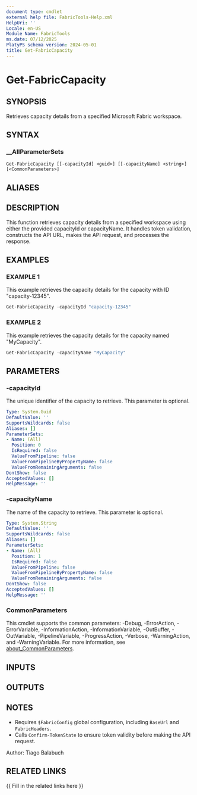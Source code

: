 ```yaml
---
document type: cmdlet
external help file: FabricTools-Help.xml
HelpUri: ''
Locale: en-US
Module Name: FabricTools
ms.date: 07/12/2025
PlatyPS schema version: 2024-05-01
title: Get-FabricCapacity
---
```


# Get-FabricCapacity

## SYNOPSIS

Retrieves capacity details from a specified Microsoft Fabric workspace.

## SYNTAX

### __AllParameterSets

```
Get-FabricCapacity [[-capacityId] <guid>] [[-capacityName] <string>] [<CommonParameters>]
```

## ALIASES

## DESCRIPTION

This function retrieves capacity details from a specified workspace using either the provided capacityId or capacityName.
It handles token validation, constructs the API URL, makes the API request, and processes the response.

## EXAMPLES

### EXAMPLE 1

This example retrieves the capacity details for the capacity with ID "capacity-12345".

```powershell
Get-FabricCapacity -capacityId "capacity-12345"
```

### EXAMPLE 2

This example retrieves the capacity details for the capacity named "MyCapacity".

```powershell
Get-FabricCapacity -capacityName "MyCapacity"
```

## PARAMETERS

### -capacityId

The unique identifier of the capacity to retrieve.
This parameter is optional.

```yaml
Type: System.Guid
DefaultValue: ''
SupportsWildcards: false
Aliases: []
ParameterSets:
- Name: (All)
  Position: 0
  IsRequired: false
  ValueFromPipeline: false
  ValueFromPipelineByPropertyName: false
  ValueFromRemainingArguments: false
DontShow: false
AcceptedValues: []
HelpMessage: ''
```

### -capacityName

The name of the capacity to retrieve.
This parameter is optional.

```yaml
Type: System.String
DefaultValue: ''
SupportsWildcards: false
Aliases: []
ParameterSets:
- Name: (All)
  Position: 1
  IsRequired: false
  ValueFromPipeline: false
  ValueFromPipelineByPropertyName: false
  ValueFromRemainingArguments: false
DontShow: false
AcceptedValues: []
HelpMessage: ''
```

### CommonParameters

This cmdlet supports the common parameters: -Debug, -ErrorAction, -ErrorVariable,
-InformationAction, -InformationVariable, -OutBuffer, -OutVariable, -PipelineVariable,
-ProgressAction, -Verbose, -WarningAction, and -WarningVariable. For more information, see
[about_CommonParameters](https://go.microsoft.com/fwlink/?LinkID=113216).

## INPUTS

## OUTPUTS

## NOTES

- Requires `$FabricConfig` global configuration, including `BaseUrl` and `FabricHeaders`.
- Calls `Confirm-TokenState` to ensure token validity before making the API request.

Author: Tiago Balabuch

## RELATED LINKS

{{ Fill in the related links here }}

